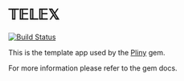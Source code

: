 # 𝕋𝔼𝕃𝔼𝕏

[![Build Status](https://travis-ci.org/heroku/telex.svg)](https://travis-ci.org/heroku/telex)

This is the template app used by the [Pliny](https://github.com/12-oz/pliny) gem.

For more information please refer to the gem docs.
